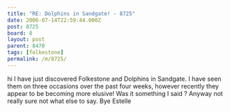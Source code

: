 ```yaml
---
title: "RE: Dolphins in Sandgate! - 8725"
date: 2006-07-14T22:59:44.000Z
post: 8725
board: 8
layout: post
parent: 8470
tags: [folkestone]
permalink: /m/8725/
---
```

hi
I have just discovered Folkestone and Dolphins in Sandgate.
I have seen them on three occasions over the past four weeks, however recently they appear to be becoming more elusive! Was it something I said ?
Anyway not really sure not what else to say.
Bye Estelle
